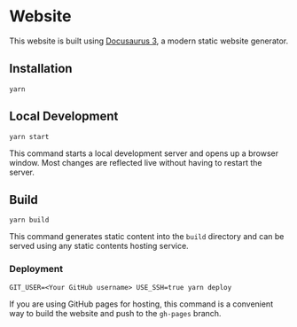 # Website

This website is built using [Docusaurus 3](https://docusaurus.io/), a modern static website generator.

## Installation

```shell
yarn
```

## Local Development

```shell
yarn start
```

This command starts a local development server and opens up a browser window. Most changes are reflected live without having to restart the server.

## Build

```shell
yarn build
```

This command generates static content into the `build` directory and can be served using any static contents hosting service.

### Deployment

```shell
GIT_USER=<Your GitHub username> USE_SSH=true yarn deploy
```

If you are using GitHub pages for hosting, this command is a convenient way to build the website and push to the `gh-pages` branch.
